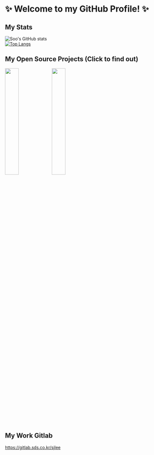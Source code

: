 # ✨  Welcome to my GitHub Profile! ✨  

## My Stats
![Soo's GitHub stats](https://github-readme-stats.vercel.app/api?username=montycoder0701&show_icons=true&theme=transparent)  
[![Top Langs](https://github-readme-stats.vercel.app/api/top-langs/?username=montycoder0701&layout=compact)](https://github.com/anuraghazra/github-readme-stats)

## My Open Source Projects (Click to find out)
[<img src="https://user-images.githubusercontent.com/55172514/220561676-8f2aa69d-c052-4a56-8f70-b7c921a4a8b1.png" width=30% />](https://github.com/ProjectPassionKing) 
[<img src="https://user-images.githubusercontent.com/104475739/220800886-ba8cc7d6-4f0d-4e69-b25b-85f34b875dcc.png" width=30% />](https://github.com/DevthanAI)

## My Work Gitlab 
https://gitlab.sds.co.kr/sjlee
